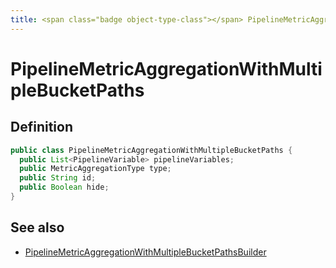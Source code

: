 ```yaml
---
title: <span class="badge object-type-class"></span> PipelineMetricAggregationWithMultipleBucketPaths
---
```

# <span class="badge object-type-class"></span> PipelineMetricAggregationWithMultipleBucketPaths

## Definition

```java
public class PipelineMetricAggregationWithMultipleBucketPaths {
  public List<PipelineVariable> pipelineVariables;
  public MetricAggregationType type;
  public String id;
  public Boolean hide;
}
```
## See also

 * <span class="badge builder"></span> [PipelineMetricAggregationWithMultipleBucketPathsBuilder](./builder-PipelineMetricAggregationWithMultipleBucketPathsBuilder.md)
